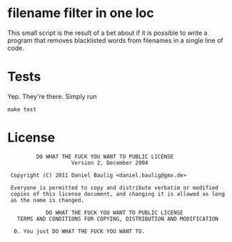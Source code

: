 filename filter in one loc
===

This small script is the result of a bet about if it is possible to write a program that removes blacklisted words from filenames in a single line of code.

# Tests

Yep. They're there. Simply run 

```
make test
```

# License

```
         DO WHAT THE FUCK YOU WANT TO PUBLIC LICENSE 
                    Version 2, December 2004 

 Copyright (C) 2011 Daniel Baulig <daniel.baulig@gmx.de>

 Everyone is permitted to copy and distribute verbatim or modified 
 copies of this license document, and changing it is allowed as long 
 as the name is changed. 

            DO WHAT THE FUCK YOU WANT TO PUBLIC LICENSE 
   TERMS AND CONDITIONS FOR COPYING, DISTRIBUTION AND MODIFICATION 

  0. You just DO WHAT THE FUCK YOU WANT TO. 
```

